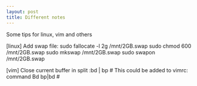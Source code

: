 ```yaml
---
layout: post
title: Different notes
---
```


Some tips for linux, vim and others

[linux] Add swap file:
sudo fallocate -l 2g /mnt/2GB.swap
sudo chmod 600 /mnt/2GB.swap 
sudo mkswap /mnt/2GB.swap
sudo swapon /mnt/2GB.swap

[vim] Close current buffer in split
:bd | bp #
This could be added to vimrc:
command Bd bp\|bd \#

